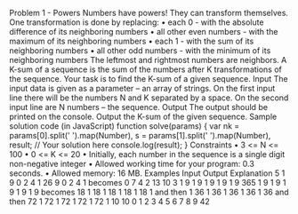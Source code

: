 Problem 1 - Powers
Numbers have powers! They can transform themselves. One transformation is done by replacing:
•	each 0 - with the absolute difference of its neighboring numbers
•	all other even numbers - with the maximum of its neighboring numbers
•	each 1 - with the sum of its neighboring numbers
•	all other odd numbers - with the minimum of its neighboring numbers
The leftmost and rightmost numbers are neighbors.
A K-sum of a sequence is the sum of the numbers after K transformations of the sequence. Your task is to find the K-sum of a given sequence.
Input
The input data is given as a parameter – an array of strings.
On the first input line there will be the numbers N and K separated by a space. On the second input line are N numbers – the sequence.
Output
The output should be printed on the console.
Output the K-sum of the given sequence.
Sample solution code (in JavaScript)
function solve(params) {
    var nk = params[0].split(' ').map(Number),
        s = params[1].split(' ').map(Number),
        result;
    // Your solution here
    console.log(result);
}
Constraints
•	3 <= N <= 100
•	0 <= K <= 20
•	Initially, each number in the sequence is a single digit non-negative integer
•	Allowed working time for your program: 0.3 seconds.
•	Allowed memory: 16 MB.
Examples
Input	Output	Explanation
5 1
9 0 2 4 1	26	9 0 2 4 1
becomes
0 7 4 2 13
10 3
1 9 1 9 1 9 1 9 1 9	365	1 9 1 9 1 9 1 9 1 9
becomes
18 1 18 1 18 1 18 1 18 1
and then
1 36 1 36 1 36 1 36 1 36
and then
72 1 72 1 72 1 72 1 72 1
10 10
0 1 2 3 4 5 6 7 8 9	42	

